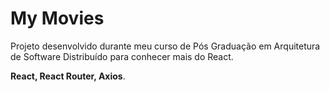 # My Movies
Projeto desenvolvido durante meu curso de Pós Graduação em Arquitetura de Software Distribuído para conhecer mais do React.

**React, React Router, Axios**.

